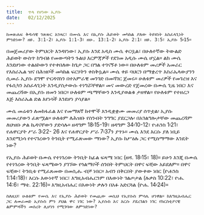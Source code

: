 ```yaml
---
title:  ጥላ የሆነው ኢያሱ
date:   02/12/2025
---
```


`ከመጽሐፍ ቅዱሳዊ ንጽጽር አንጻር፣ በሙሴ እና በኢያሱ ሕይወት መካከል ያለው ትይዩነት አስፈላጊነት ምንድነው? ዘፀ. 3:1-2፣ ኢያሱ 1:1-3፣ ዘሁ. 13:1-2፣ ኢያሱ 2:1፣ ዘፀ. 3:5፣ ኢያሱ 5፡15።
`


በመጀመሪያው ትምህርት እንዳየነው፣ ኢያሱ እንደ አዲስ ሙሴ ቀርቧል፣ በሁለተኛው ትውልድ ሕይወት ውስጥ ከግብፅ የመውጣትን ጉልህ እርምጃዎች የደገመ አዲሱ ሙሴ ሆኗል። ልክ ሙሴ እንደሆነው ተልዕኮውን የተቀበለው ከጌታ ጋር በግል ተገናኝቶ ነው። በሁለቱም መሪዎች አመራር የእስራኤል ዝና በሕዝቦች መካከል ፍርሃትን ቀስቅሷል። ሙሴ ቀይ ባህርን በማቋረጥ እስራኤላውያንን ሲመራ ኢያሱ ደግሞ ዮርዳኖስን በተአምራዊ መንገድ በመሻገር ጀመሩ። ሁለቱም መሪዎች የመገረዝ እና የፋሲካን አስፈላጊነት እንዲያስታውሱ ተነግሯቸዋል። መና መውረድ የጀመረው በሙሴ ጊዜ ነበር፡ እና መጨረሻው በኢያሱ ዘመን ነበር። ሁለቱም ጫማቸውን እንዲያወልቁ ታዘዋል። የሁለቱም የተዘረጋ እጅ እስራኤል ድል እየነሳች እንደሆነ ያሳያል።

ሙሴ መሬቱን ለመከፋፈል እና የመማጸኛ ከተሞች እንዲቋቋሙ መመሪያ ሰጥቷል፡ ኢያሱ መመሪያውን ፈጽሟል። ሁለቱም ለሕዝቡ የስንብት ንግግር ያደርጋሉ፡ በአገልግሎታቸው መጨረሻም ለህዝቡ ቃል ኪዳናቸውን ያድሳሉ። ዘዳግም 18፡15-19፣ ዘዳግም 34፡10-12፣ ዮሐንስ 1፡21፣ የሐዋርያት ሥራ 3፡22- 26 እና የሐዋርያት ሥራ 7፡37ን ያጥኑ። ሙሴ እንደ እርሱ ያለ ነቢይ እንደሚነሳ የተናገረውን ትንቢት የሚፈጽመው ማነው? ኢያሱ ከሥዕሉ ጋር የሚስማማው እንዴት ነው?



የኢያሱ ሕይወት በሙሴ የተነገረው ትንቢት ከፊል ፍጻሜ ነበር (ዘዳ. 18፡15፣ 18)። ይሁን እንጂ በሙሴ የተነገረው ትንቢት ፍጻሜውን ያገኘው የጎልማሶች ሰንበት ትምህርት በዋና ፍቺው አይደለም። በዋና ፍቺው፣ ትንቢቱ የሚፈጸመው በመሲሑ ብቻ ነበር። አብን በቅርበት ያውቀው ነበር (ዮሐንስ 1:14፣18)፣ እርሱ እውነተኛ ነበር፣ እግዚአብሔርንም በእውነት ገልጦታል (ሉቃስ 10:22፣ ዮሐ. 14:6፣ ማቴ. 22:16)። እግዚአብሔር በእውነት ቃሉን በአፉ አድርጓል (ዮሐ. 14፡24)።

`ስለዚህ፣ ሁለቱም የሙሴ እና የኢያሱ ሕይወት የመጪው መሲህ የኢየሱስ ምሳሌ ሆነዋል። ከእግዚአብሔር ጋር ለመራመድ ኢየሱስ ምን ያህል ዋና ነገር ነው? ኢየሱስ እና እርሱ ያደረገልን ነገር የክርስቲያናዊ ልምምዳችን መሰረት ሊሆነን የሚገባው ለምንድነው?`